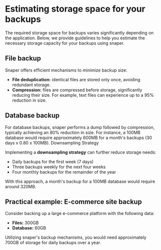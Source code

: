 # Estimating storage space for your backups

The required storage space for backups varies significantly depending on the application. Below, we provide guidelines to help you estimate the necessary storage capacity for your backups using snaper.

## File backup

Snaper offers efficient mechanisms to minimize backup size:
- **File deduplication:** identical files are stored only once, avoiding redundant storage.
- **Compression:** files are compressed before storage, significantly reducing their size. For example, text files can experience up to a 95% reduction in size.

## Database backup

For database backups, snaper performs a dump followed by compression, typically achieving an 80% reduction in size. For instance, a 100MB database would require approximately 600MB for a month's backups (30 days x 0.80 x 100MB).
Downsampling Strategy

Implementing a **downsampling strategy** can further reduce storage needs:
- Daily backups for the first week (7 days)
- Three backups weekly for the next four weeks
- Four monthly backups for the remainder of the year

With this approach, a month's backup for a 100MB database would require around 320MB.

## Practical example: E-commerce site backup

Consider backing up a large e-commerce platform with the following data:
- **Files:** 300GB
- **Database:** 60GB

Utilizing snaper's backup mechanisms, you would need approximately 700GB of storage for daily backups over a year.

